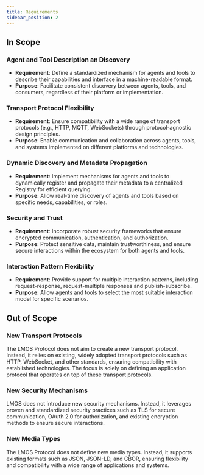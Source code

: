 ```yaml
---
title: Requirements
sidebar_position: 2
---
```


## In Scope

### Agent and Tool Description an Discovery
- **Requirement**: Define a standardized mechanism for agents and tools to describe their capabilities and interface in a machine-readable format.  
- **Purpose**: Facilitate consistent discovery between agents, tools, and consumers, regardless of their platform or implementation.  

### Transport Protocol Flexibility
- **Requirement**: Ensure compatibility with a wide range of transport protocols (e.g., HTTP, MQTT, WebSockets) through protocol-agnostic design principles.  
- **Purpose**: Enable communication and collaboration across agents, tools, and systems implemented on different platforms and technologies.  

### Dynamic Discovery and Metadata Propagation  
- **Requirement**: Implement mechanisms for agents and tools to dynamically register and propagate their metadata to a centralized Registry for efficient querying.  
- **Purpose**: Allow real-time discovery of agents and tools based on specific needs, capabilities, or roles.  

### Security and Trust  
- **Requirement**: Incorporate robust security frameworks that ensure encrypted communication, authentication, and authorization.  
- **Purpose**: Protect sensitive data, maintain trustworthiness, and ensure secure interactions within the ecosystem for both agents and tools.  

### Interaction Pattern Flexibility
- **Requirement**: Provide support for multiple interaction patterns, including request-response, request-multiple responses and publish-subscribe.  
- **Purpose**: Allow agents and tools to select the most suitable interaction model for specific scenarios.  

## Out of Scope

### New Transport Protocols

The LMOS Protocol does not aim to create a new transport protocol. Instead, it relies on existing, widely adopted transport protocols such as HTTP, WebSocket, and other standards, ensuring compatibility with established technologies. The focus is solely on defining an application protocol that operates on top of these transport protocols.


### New Security Mechanisms

LMOS does not introduce new security mechanisms. Instead, it leverages proven and standardized security practices such as TLS for secure communication, OAuth 2.0 for authorization, and existing encryption methods to ensure secure interactions. 

### New Media Types

The LMOS Protocol does not define new media types. Instead, it supports existing formats such as JSON, JSON-LD, and CBOR, ensuring flexibility and compatibility with a wide range of applications and systems.

